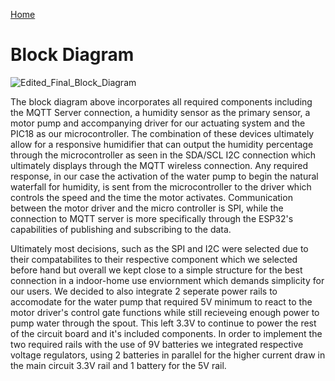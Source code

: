 [Home](/index.md)

# **Block Diagram**

![Edited_Final_Block_Diagram](https://github.com/Team-309-Hydro-Pro/EGR314-Spring2024-Team309.github.io/assets/84349229/a85e3463-9d2f-4c01-8c1d-73b77b07f876)

The block diagram above incorporates all required components including the MQTT Server connection, a humidity sensor as the primary sensor, a motor pump and accompanying driver for our actuating system and the PIC18 as our microcontroller. The combination of these devices ultimately allow for a responsive humidifier that can output the humidity percentage through the microcontroller as seen in the SDA/SCL I2C connection which ultimately displays through the MQTT wireless connection. Any required response, in our case the activation of the water pump to begin the natural waterfall for humidity, is sent from the microcontroller to the driver which controls the speed and the time the motor activates. Communication between the motor driver and the micro controller is SPI, while the connection to MQTT server is more specifically through the ESP32's capabilities of publishing and subscribing to the data.

Ultimately most decisions, such as the SPI and I2C were selected due to their compatabilites to their respective component which we selected before hand but overall we kept close to a simple structure for the best connection in a indoor-home use enviornment which demands simplicity for our users. We decided to also integrate 2 seperate power rails to accomodate for the water pump that required 5V minimum to react to the motor driver's control gate functions while still recieveing enough power to pump water through the spout.  This left 3.3V to continue to power the rest of the circuit board and it's included components. In order to implement the two required rails with the use of 9V batteries we integrated respective voltage regulators, using 2 batteries in parallel for the higher current draw in the main circuit 3.3V rail and 1 battery for the 5V rail.
